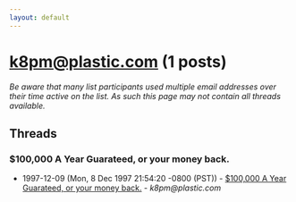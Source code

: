 ```yaml
---
layout: default
---
```


# k8pm@plastic.com (1 posts)

_Be aware that many list participants used multiple email addresses over their time active on the list. As such this page may not contain all threads available._

## Threads

### $100,000 A Year Guarateed, or your money back.
+ 1997-12-09 (Mon, 8 Dec 1997 21:54:20 -0800 (PST)) - [$100,000 A Year Guarateed, or your money back.](/archive/1997/12/370feb4253f476865af7619f46fae1da3ce00ea356baa4fd82f981454626b290) - _k8pm@plastic.com_


